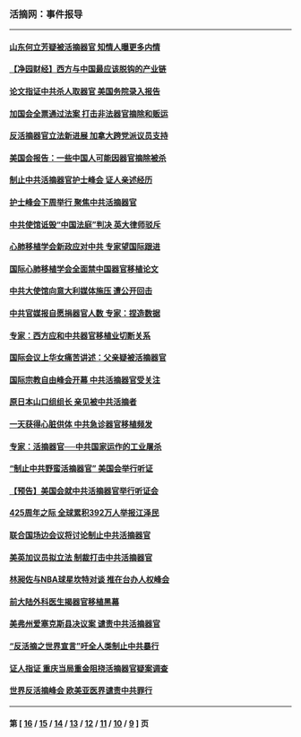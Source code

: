 ### 活摘网：事件报导
---
#### [山东何立芳疑被活摘器官 知情人曝更多内情](../../pages/nf5877/n14047530.md?09260430) 
#### [【净园财经】西方与中国最应该脱钩的产业链](../../pages/nf5877/n14016113.md?09260430) 
#### [论文指证中共杀人取器官 美国务院录入报告](../../pages/nf5877/n13999890.md?09260430) 
#### [加国会全票通过法案 打击非法器官摘除和贩运](../../pages/nf5877/n13884924.md?09260430) 
#### [反活摘器官立法新进展 加拿大跨党派议员支持](../../pages/nf5877/n13876061.md?09260430) 
#### [美国会报告：一些中国人可能因器官摘除被杀](../../pages/nf5877/n13867964.md?09260430) 
#### [制止中共活摘器官护士峰会 证人亲述经历](../../pages/nf5877/n13859007.md?09260430) 
#### [护士峰会下周举行 聚焦中共活摘器官](../../pages/nf5877/n13855418.md?09260430) 
#### [中共使馆诋毁“中国法庭”判决 英大律师驳斥](../../pages/nf5877/n13833945.md?09260430) 
#### [心肺移植学会新政应对中共 专家望国际跟进](../../pages/nf5877/n13829043.md?09260430) 
#### [国际心肺移植学会全面禁中国器官移植论文](../../pages/nf5877/n13827785.md?09260430) 
#### [中共大使馆向意大利媒体施压 遭公开回击](../../pages/nf5877/n13826038.md?09260430) 
#### [中共官媒报自愿捐器官人数 专家：捏造数据](../../pages/nf5877/n13814130.md?09260430) 
#### [专家：西方应和中共器官移植业切断关系](../../pages/nf5877/n13772828.md?09260430) 
#### [国际会议上华女痛苦讲述：父亲疑被活摘器官](../../pages/nf5877/n13771583.md?09260430) 
#### [国际宗教自由峰会开幕 中共活摘器官受关注](../../pages/nf5877/n13769995.md?09260430) 
#### [原日本山口组组长 亲见被中共活摘者](../../pages/nf5877/n13767360.md?09260430) 
#### [一天获得心脏供体 中共急诊器官移植频发](../../pages/nf5877/n13764689.md?09260430) 
#### [专家：活摘器官──中共国家运作的工业屠杀](../../pages/nf5877/n13761178.md?09260430) 
#### [“制止中共野蛮活摘器官” 美国会举行听证](../../pages/nf5877/n13735831.md?09260430) 
#### [【预告】美国会就中共活摘器官举行听证会](../../pages/nf5877/n13732843.md?09260430) 
#### [425周年之际 全球累积392万人举报江泽民](../../pages/nf5877/n13719232.md?09260430) 
#### [联合国场边会议将讨论制止中共活摘器官](../../pages/nf5877/n13656361.md?09260430) 
#### [美英加议员拟立法 制裁打击中共活摘器官](../../pages/nf5877/n13430251.md?09260430) 
#### [林昶佐与NBA球星坎特对谈 推在台办人权峰会](../../pages/nf5877/n13414467.md?09260430) 
#### [前大陆外科医生揭器官移植黑幕](../../pages/nf5877/n13401416.md?09260430) 
#### [美弗州爱塞克斯县决议案 谴责中共活摘器官](../../pages/nf5877/n13320919.md?09260430) 
#### [“反活摘之世界宣言”吁全人类制止中共暴行](../../pages/nf5877/n13259730.md?09260430) 
#### [证人指证 重庆当局重金阻挠活摘器官疑案调查](../../pages/nf5877/n13259127.md?09260430) 
#### [世界反活摘峰会 欧美亚医界谴责中共罪行](../../pages/nf5877/n13253550.md?09260430) 

---
#### 第 [ [16](./16.md?09260430) / [15](./15.md?09260430) / [14](./14.md?09260430) / [13](./13.md?09260430) / [12](./12.md?09260430) / [11](./11.md?09260430) / [10](./10.md?09260430) / [9](./9.md?09260430) ] 页
